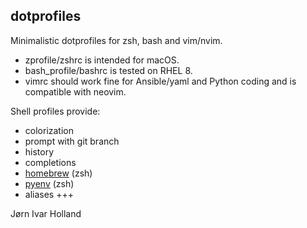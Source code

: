 ## dotprofiles
Minimalistic dotprofiles for zsh, bash and vim/nvim.
- zprofile/zshrc is intended for macOS.
- bash\_profile/bashrc is tested on RHEL 8.
- vimrc should work fine for Ansible/yaml and Python coding and is compatible with neovim.

Shell profiles provide:
- colorization
- prompt with git branch
- history
- completions
- [homebrew](https://github.com/Homebrew) (zsh)
- [pyenv](https://github.com/pyenv/pyenv) (zsh)
- aliases +++

Jørn Ivar Holland
